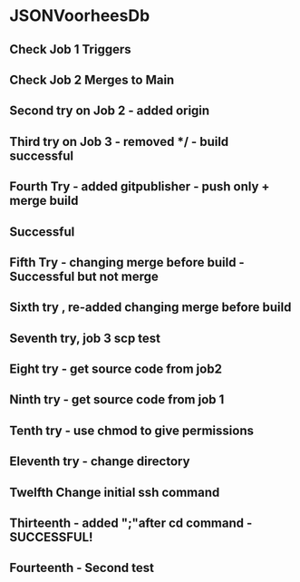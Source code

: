 # JSONVoorheesDb

## Check Job 1 Triggers

## Check Job 2 Merges to Main

## Second try on Job 2 - added origin

## Third try on Job 3 - removed */ - build successful

## Fourth Try - added gitpublisher - push only + merge build

## Successful

## Fifth Try - changing merge before build - Successful but not merge

## Sixth try , re-added changing merge before build

## Seventh try, job 3 scp test

## Eight try - get source code from job2

## Ninth try - get source code from job 1 

## Tenth try - use chmod to give permissions 

## Eleventh try - change directory

## Twelfth Change initial ssh command

## Thirteenth - added ";"after cd command - SUCCESSFUL!

## Fourteenth - Second test